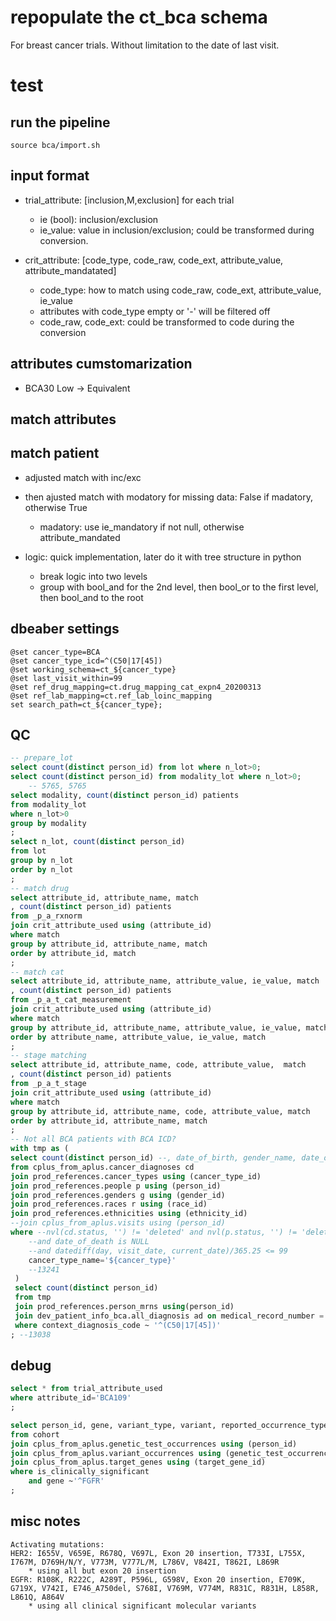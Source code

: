 # repopulate the ct_bca schema
For breast cancer trials.
Without limitation to the date of last visit.

# test

## run the pipeline
```
source bca/import.sh
```
## input format
* trial_attribute: [inclusion,M,exclusion] for each trial
    * ie (bool): inclusion/exclusion
    * ie_value: value in inclusion/exclusion; could be transformed during conversion.

* crit_attribute: [code_type, code_raw, code_ext, attribute_value, attribute_mandatated]
    * code_type: how to match using code_raw, code_ext, attribute_value, ie_value
    * attributes with code_type empty or '-' will be filtered off
    * code_raw, code_ext: could be transformed to code during the conversion

## attributes cumstomarization
* BCA30    Low -> Equivalent
## match attributes
## match patient
* adjusted match with inc/exc

* then ajusted match with modatory for missing data: False if madatory, otherwise True
    * madatory: use ie_mandatory if not null, otherwise attribute_mandated

* logic: quick implementation, later do it with tree structure in python
    * break logic into two levels
    * group with bool_and for the 2nd level, then bool_or to the first level, then bool_and to the root
## dbeaber settings
```
@set cancer_type=BCA
@set cancer_type_icd=^(C50|17[45])
@set working_schema=ct_${cancer_type}
@set last_visit_within=99
@set ref_drug_mapping=ct.drug_mapping_cat_expn4_20200313
@set ref_lab_mapping=ct.ref_lab_loinc_mapping
set search_path=ct_${cancer_type};
```

## QC
```sql
-- prepare_lot
select count(distinct person_id) from lot where n_lot>0;
select count(distinct person_id) from modality_lot where n_lot>0;
    -- 5765, 5765
select modality, count(distinct person_id) patients
from modality_lot
where n_lot>0
group by modality
;
select n_lot, count(distinct person_id)
from lot
group by n_lot
order by n_lot
;
-- match drug
select attribute_id, attribute_name, match
, count(distinct person_id) patients
from _p_a_rxnorm
join crit_attribute_used using (attribute_id)
where match
group by attribute_id, attribute_name, match
order by attribute_id, match
;
-- match cat
select attribute_id, attribute_name, attribute_value, ie_value, match
, count(distinct person_id) patients
from _p_a_t_cat_measurement
join crit_attribute_used using (attribute_id)
where match
group by attribute_id, attribute_name, attribute_value, ie_value, match
order by attribute_name, attribute_value, ie_value, match
;
-- stage matching
select attribute_id, attribute_name, code, attribute_value,  match
, count(distinct person_id) patients
from _p_a_t_stage
join crit_attribute_used using (attribute_id)
where match
group by attribute_id, attribute_name, code, attribute_value, match
order by attribute_id, attribute_name, match
;
-- Not all BCA patients with BCA ICD?
with tmp as (
select count(distinct person_id) --, date_of_birth, gender_name, date_of_death, race_name, ethnicity_name
from cplus_from_aplus.cancer_diagnoses cd
join prod_references.cancer_types using (cancer_type_id)
join prod_references.people p using (person_id)
join prod_references.genders g using (gender_id)
join prod_references.races r using (race_id)
join prod_references.ethnicities using (ethnicity_id)
--join cplus_from_aplus.visits using (person_id)
where --nvl(cd.status, '') != 'deleted' and nvl(p.status, '') != 'deleted'
    --and date_of_death is NULL
    --and datediff(day, visit_date, current_date)/365.25 <= 99
    cancer_type_name='${cancer_type}'
    --13241
 )
 select count(distinct person_id)
 from tmp
 join prod_references.person_mrns using(person_id)
 join dev_patient_info_bca.all_diagnosis ad on medical_record_number = mrn
 where context_diagnosis_code ~ '^(C50|17[45])'
; --13038
```
## debug
```sql
select * from trial_attribute_used
where attribute_id='BCA109'
;

select person_id, gene, variant_type, variant, reported_occurrence_type
from cohort
join cplus_from_aplus.genetic_test_occurrences using (person_id)
join cplus_from_aplus.variant_occurrences using (genetic_test_occurrence_id)
join cplus_from_aplus.target_genes using (target_gene_id)
where is_clinically_significant
    and gene ~'^FGFR'
;
```

## misc notes
```
Activating mutations:
HER2: I655V, V659E, R678Q, V697L, Exon 20 insertion, T733I, L755X, I767M, D769H/N/Y, V773M, V777L/M, L786V, V842I, T862I, L869R
    * using all but exon 20 insertion
EGFR: R108K, R222C, A289T, P596L, G598V, Exon 20 insertion, E709K, G719X, V742I, E746_A750del, S768I, V769M, V774M, R831C, R831H, L858R, L861Q, A864V
    * using all clinical significant molecular variants
```
